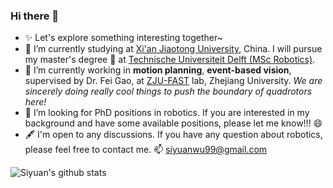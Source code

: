 ### Hi there 👋

<!--
**edmundwsy/edmundwsy** is a ✨ _special_ ✨ repository because its `README.md` (this file) appears on your GitHub profile.

Here are some ideas to get you started:

- 🔭 I’m currently s on ...
- 🌱 I’m currently learning ...
- 👯 I’m looking to collaborate on ...
- 🤔 I’m looking for help with ...
- 💬 Ask me about ...
- 📫 How to reach me: ...
- 😄 Pronouns: ...
- ⚡ Fun fact: ...
-->
- ✨ Let's explore something interesting together~
- 🔭 I’m currently studying at [Xi'an Jiaotong University](http://en.xjtu.edu.cn/), China. I will pursue my master's degree 🏫️  at [Technische Universiteit Delft (MSc Robotics)](https://www.tudelft.nl/onderwijs/opleidingen/masters/rb/msc-robotics/).
- 🌱 I’m currently working in **motion planning**, **event-based vision**, supervised by Dr. Fei Gao, at [ZJU-FAST](http://www.zju-fast.com/) lab, Zhejiang University. *We are sincerely doing really cool things to push the boundary of quadrotors here!*
- 🤔 I’m looking for PhD positions in robotics. If you are interested in my background and have some available positions, please let me know!!! 😄️
- 🖋️ I'm open to any discussions. If you have any question about robotics, please feel free to contact me. 📫 [siyuanwu99@gmail.com](mailto:siyuanwu99@gmail.com)

![Siyuan's github stats](https://github-readme-stats.vercel.app/api?username=edmundwsy&count_private=true&show_icons=true&theme=calm)
